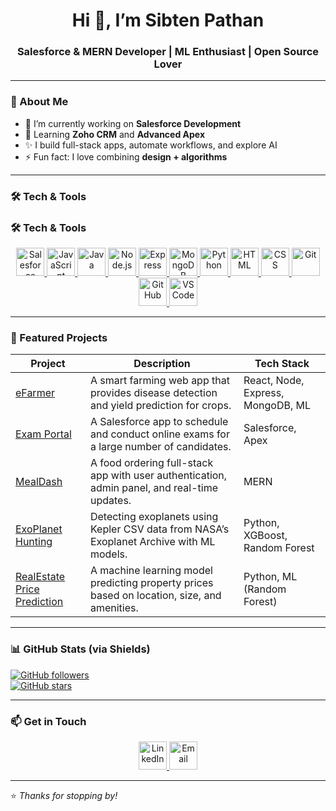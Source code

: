 <!-- HEADER / INTRO -->
<h1 align="center">Hi 👋, I’m Sibten Pathan</h1>
<h3 align="center">Salesforce & MERN Developer | ML Enthusiast | Open Source Lover</h3>

---

### 💼 About Me
- 🔭 I’m currently working on **Salesforce Development**
- 🌱 Learning **Zoho CRM** and **Advanced Apex**
- ✨ I build full-stack apps, automate workflows, and explore AI
- ⚡ Fun fact: I love combining **design + algorithms**

---

### 🛠 Tech & Tools
### 🛠 Tech & Tools
<p align="center">
  <a href="https://www.salesforce.com/" target="_blank">
    <img src="https://cdn.jsdelivr.net/gh/devicons/devicon/icons/salesforce/salesforce-original.svg" width="45" height="45" alt="Salesforce" />
  </a>
  <a href="https://developer.mozilla.org/en-US/docs/Web/JavaScript" target="_blank">
    <img src="https://skillicons.dev/icons?i=js" width="45" height="45" alt="JavaScript" />
  </a>
  <a href="https://www.java.com/" target="_blank">
    <img src="https://skillicons.dev/icons?i=java" width="45" height="45" alt="Java" />
  </a>
  <a href="https://nodejs.org/" target="_blank">
    <img src="https://skillicons.dev/icons?i=nodejs" width="45" height="45" alt="Node.js" />
  </a>
  <a href="https://expressjs.com/" target="_blank">
    <img src="https://skillicons.dev/icons?i=express" width="45" height="45" alt="Express" />
  </a>
  <a href="https://www.mongodb.com/" target="_blank">
    <img src="https://skillicons.dev/icons?i=mongodb" width="45" height="45" alt="MongoDB" />
  </a>
  <a href="https://www.python.org/" target="_blank">
    <img src="https://skillicons.dev/icons?i=python" width="45" height="45" alt="Python" />
  </a>
  <a href="https://developer.mozilla.org/en-US/docs/Web/HTML" target="_blank">
    <img src="https://skillicons.dev/icons?i=html" width="45" height="45" alt="HTML" />
  </a>
  <a href="https://developer.mozilla.org/en-US/docs/Web/CSS" target="_blank">
    <img src="https://skillicons.dev/icons?i=css" width="45" height="45" alt="CSS" />
  </a>
  <a href="https://git-scm.com/" target="_blank">
    <img src="https://skillicons.dev/icons?i=git" width="45" height="45" alt="Git" />
  </a>
  <a href="https://github.com/" target="_blank">
    <img src="https://skillicons.dev/icons?i=github" width="45" height="45" alt="GitHub" />
  </a>
  <a href="https://code.visualstudio.com/" target="_blank">
    <img src="https://skillicons.dev/icons?i=vscode" width="45" height="45" alt="VS Code" />
  </a>
</p>

---

### 📂 Featured Projects
| Project | Description | Tech Stack |
|---|---|---|
| [eFarmer](https://github.com/SibtenPathan/efarmer) | A smart farming web app that provides disease detection and yield prediction for crops. | React, Node, Express, MongoDB, ML |
| [Exam Portal](https://github.com/SibtenPathan/Exam-Portal) | A Salesforce app to schedule and conduct online exams for a large number of candidates. | Salesforce, Apex |
| [MealDash](https://github.com/SibtenPathan/MealDash) | A food ordering full-stack app with user authentication, admin panel, and real-time updates. | MERN |
| [ExoPlanet Hunting](https://github.com/SibtenPathan/ExoPlanet-Hunting) | Detecting exoplanets using Kepler CSV data from NASA’s Exoplanet Archive with ML models. | Python, XGBoost, Random Forest |
| [RealEstate Price Prediction](https://github.com/SibtenPathan/realestate-price-prediction) | A machine learning model predicting property prices based on location, size, and amenities. | Python, ML (Random Forest) |

---

### 📊 GitHub Stats (via Shields)
[![GitHub followers](https://img.shields.io/github/followers/SibtenPathan?label=Followers&style=social)](https://github.com/SibtenPathan)  
[![GitHub stars](https://img.shields.io/github/stars/SibtenPathan?style=social)](https://github.com/SibtenPathan?tab=repositories)

---

### 📫 Get in Touch
<p align="center">
  <a href="https://www.linkedin.com/in/sibten-pathan-98a340244" target="_blank">
    <img src="https://skillicons.dev/icons?i=linkedin" alt="LinkedIn" width="45" />
  </a>
  <a href="mailto:sibtenkhan6789@example.com" target="_blank">
    <img src="https://skillicons.dev/icons?i=gmail" alt="Email" width="45" />
  </a>
</p>

---

⭐ *Thanks for stopping by!*
